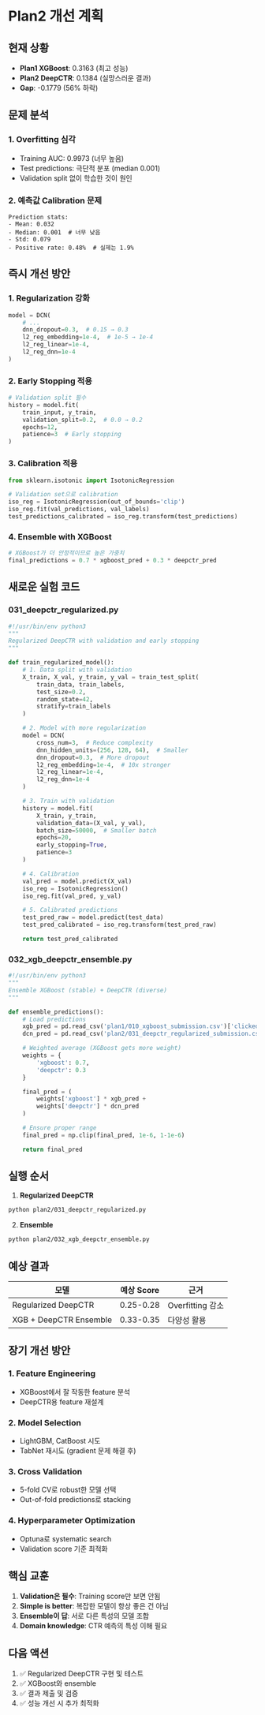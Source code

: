 # Plan2 개선 계획

## 현재 상황
- **Plan1 XGBoost**: 0.3163 (최고 성능)
- **Plan2 DeepCTR**: 0.1384 (실망스러운 결과)
- **Gap**: -0.1779 (56% 하락)

## 문제 분석

### 1. Overfitting 심각
- Training AUC: 0.9973 (너무 높음)
- Test predictions: 극단적 분포 (median 0.001)
- Validation split 없이 학습한 것이 원인

### 2. 예측값 Calibration 문제
```
Prediction stats:
- Mean: 0.032
- Median: 0.001  # 너무 낮음
- Std: 0.079
- Positive rate: 0.48%  # 실제는 1.9%
```

## 즉시 개선 방안

### 1. Regularization 강화
```python
model = DCN(
    # ...
    dnn_dropout=0.3,  # 0.15 → 0.3
    l2_reg_embedding=1e-4,  # 1e-5 → 1e-4
    l2_reg_linear=1e-4,
    l2_reg_dnn=1e-4
)
```

### 2. Early Stopping 적용
```python
# Validation split 필수
history = model.fit(
    train_input, y_train,
    validation_split=0.2,  # 0.0 → 0.2
    epochs=12,
    patience=3  # Early stopping
)
```

### 3. Calibration 적용
```python
from sklearn.isotonic import IsotonicRegression

# Validation set으로 calibration
iso_reg = IsotonicRegression(out_of_bounds='clip')
iso_reg.fit(val_predictions, val_labels)
test_predictions_calibrated = iso_reg.transform(test_predictions)
```

### 4. Ensemble with XGBoost
```python
# XGBoost가 더 안정적이므로 높은 가중치
final_predictions = 0.7 * xgboost_pred + 0.3 * deepctr_pred
```

## 새로운 실험 코드

### 031_deepctr_regularized.py
```python
#!/usr/bin/env python3
"""
Regularized DeepCTR with validation and early stopping
"""

def train_regularized_model():
    # 1. Data split with validation
    X_train, X_val, y_train, y_val = train_test_split(
        train_data, train_labels,
        test_size=0.2,
        random_state=42,
        stratify=train_labels
    )

    # 2. Model with more regularization
    model = DCN(
        cross_num=3,  # Reduce complexity
        dnn_hidden_units=(256, 128, 64),  # Smaller
        dnn_dropout=0.3,  # More dropout
        l2_reg_embedding=1e-4,  # 10x stronger
        l2_reg_linear=1e-4,
        l2_reg_dnn=1e-4
    )

    # 3. Train with validation
    history = model.fit(
        X_train, y_train,
        validation_data=(X_val, y_val),
        batch_size=50000,  # Smaller batch
        epochs=20,
        early_stopping=True,
        patience=3
    )

    # 4. Calibration
    val_pred = model.predict(X_val)
    iso_reg = IsotonicRegression()
    iso_reg.fit(val_pred, y_val)

    # 5. Calibrated predictions
    test_pred_raw = model.predict(test_data)
    test_pred_calibrated = iso_reg.transform(test_pred_raw)

    return test_pred_calibrated
```

### 032_xgb_deepctr_ensemble.py
```python
#!/usr/bin/env python3
"""
Ensemble XGBoost (stable) + DeepCTR (diverse)
"""

def ensemble_predictions():
    # Load predictions
    xgb_pred = pd.read_csv('plan1/010_xgboost_submission.csv')['clicked'].values
    dcn_pred = pd.read_csv('plan2/031_deepctr_regularized_submission.csv')['clicked'].values

    # Weighted average (XGBoost gets more weight)
    weights = {
        'xgboost': 0.7,
        'deepctr': 0.3
    }

    final_pred = (
        weights['xgboost'] * xgb_pred +
        weights['deepctr'] * dcn_pred
    )

    # Ensure proper range
    final_pred = np.clip(final_pred, 1e-6, 1-1e-6)

    return final_pred
```

## 실행 순서

1. **Regularized DeepCTR**
```bash
python plan2/031_deepctr_regularized.py
```

2. **Ensemble**
```bash
python plan2/032_xgb_deepctr_ensemble.py
```

## 예상 결과

| 모델 | 예상 Score | 근거 |
|------|-----------|------|
| Regularized DeepCTR | 0.25-0.28 | Overfitting 감소 |
| XGB + DeepCTR Ensemble | 0.33-0.35 | 다양성 활용 |

## 장기 개선 방안

### 1. Feature Engineering
- XGBoost에서 잘 작동한 feature 분석
- DeepCTR용 feature 재설계

### 2. Model Selection
- LightGBM, CatBoost 시도
- TabNet 재시도 (gradient 문제 해결 후)

### 3. Cross Validation
- 5-fold CV로 robust한 모델 선택
- Out-of-fold predictions로 stacking

### 4. Hyperparameter Optimization
- Optuna로 systematic search
- Validation score 기준 최적화

## 핵심 교훈

1. **Validation은 필수**: Training score만 보면 안됨
2. **Simple is better**: 복잡한 모델이 항상 좋은 건 아님
3. **Ensemble이 답**: 서로 다른 특성의 모델 조합
4. **Domain knowledge**: CTR 예측의 특성 이해 필요

## 다음 액션

1. ✅ Regularized DeepCTR 구현 및 테스트
2. ✅ XGBoost와 ensemble
3. ✅ 결과 제출 및 검증
4. ✅ 성능 개선 시 추가 최적화